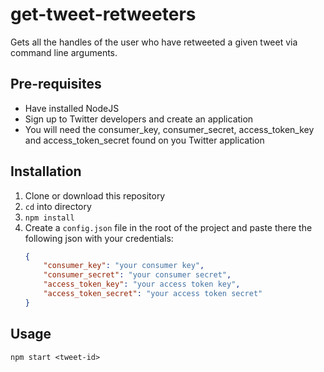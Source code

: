 # get-tweet-retweeters

Gets all the handles of the user who have retweeted a given tweet via command line arguments.

## Pre-requisites

* Have installed NodeJS
* Sign up to Twitter developers and create an application
* You will need the consumer_key, consumer_secret, access_token_key and access_token_secret found on you Twitter application

## Installation

1. Clone or download this repository
2. `cd` into directory
3. `npm install`
4. Create a `config.json` file in the root of the project and paste there the following json with your credentials:
    ```json
    {
        "consumer_key": "your consumer key",
        "consumer_secret": "your consumer secret",
        "access_token_key": "your access token key",
        "access_token_secret": "your access token secret"
    }
    ```

## Usage

`npm start <tweet-id>`
